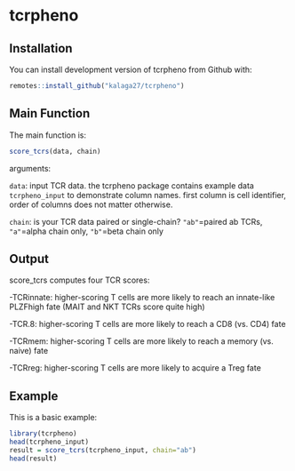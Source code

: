 
# tcrpheno

<!-- badges: start -->
<!-- badges: end -->

## Installation

You can install development version of tcrpheno from Github with:

``` r
remotes::install_github("kalaga27/tcrpheno")
```

## Main Function

The main function is:

``` r
score_tcrs(data, chain)
```
arguments:

`data`: input TCR data. the tcrpheno package contains example data `tcrpheno_input` to demonstrate column names. first column is cell identifier, order of columns does not matter otherwise.

`chain`: is your TCR data paired or single-chain? `"ab"`=paired ab TCRs, `"a"`=alpha chain only, `"b"`=beta chain only

## Output

score_tcrs computes four TCR scores:

-TCRinnate: higher-scoring T cells are more likely to reach an innate-like PLZFhigh fate (MAIT and NKT TCRs score quite high)

-TCR.8: higher-scoring T cells are more likely to reach a CD8 (vs. CD4) fate

-TCRmem: higher-scoring T cells are more likely to reach a memory (vs. naive) fate

-TCRreg: higher-scoring T cells are more likely to acquire a Treg fate


## Example

This is a basic example:

``` r
library(tcrpheno)
head(tcrpheno_input)
result = score_tcrs(tcrpheno_input, chain="ab")
head(result)
```

